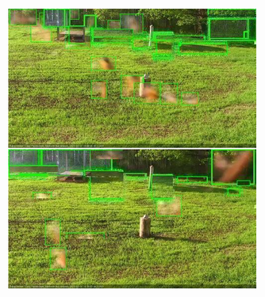 ![20200531-180616-183620](in2/20200531/20200531-180616-183620_0_.jpg)
![20200531-183626-190631](in2/20200531/20200531-183626-190631_0_.jpg)
